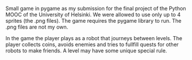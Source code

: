 Small game in pygame as my submission for the final project of the Python MOOC of the University of Helsinki.
We were allowed to use only up to 4 sprites (the .png files). 
The game requires the pygame library to run.
The .png files are not my own.

In the game the player plays as a robot that journeys between levels. The player collects coins, avoids enemies and tries to fullfill quests for other robots to make friends. A level may have some unique special rule.
